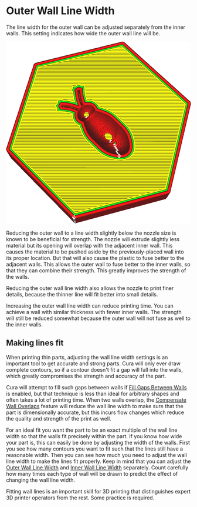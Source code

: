 Outer Wall Line Width
====
The line width for the outer wall can be adjusted separately from the inner walls. This setting indicates how wide the outer wall line will be.

<!--screenshot {
"image_path": "wall_line_width_0.png",
"models": [{"script": "hive.scad"}],
"camera_position": [-31, -31, 147],
"settings": {
    "wall_line_count": 2,
    "wall_line_width_0": 0.8
},
"colours": 64
}-->
![The contour for the outer wall is much wider than the rest](../images/wall_line_width_0.png)

Reducing the outer wall to a line width slightly below the nozzle size is known to be beneficial for strength. The nozzle will extrude slightly less material but its opening will overlap with the adjacent inner wall. This causes the material to be pushed aside by the previously-placed wall into its proper location. But that will also cause the plastic to fuse better to the adjacent walls. This allows the outer wall to fuse better to the inner walls, so that they can combine their strength. This greatly improves the strength of the walls.

Reducing the outer wall line width also allows the nozzle to print finer details, because the thinner line will fit better into small details.

Increasing the outer wall line width can reduce printing time. You can achieve a wall with similar thickness with fewer inner walls. The strength will still be reduced somewhat because the outer wall will not fuse as well to the inner walls.

Making lines fit
----
When printing thin parts, adjusting the wall line width settings is an important tool to get accurate and strong parts. Cura will only ever draw complete contours, so if a contour doesn't fit a gap will fall into the walls, which greatly compromises the strength and accuracy of the part.

Cura will attempt to fill such gaps between walls if [Fill Gaps Between Walls](../shell/fill_perimeter_gaps.md) is enabled, but that technique is less than ideal for arbitrary shapes and often takes a lot of printing time. When two walls overlap, the [Compensate Wall Overlaps](../shell/travel_compensate_overlapping_walls_enabled.md) feature will reduce the wall line width to make sure that the part is dimensionally accurate, but this incurs flow changes which reduce the quality and strength of the print as well.

For an ideal fit you want the part to be an exact multiple of the wall line width so that the walls fit precisely within the part. If you know how wide your part is, this can easily be done by adjusting the width of the walls. First you see how many contours you want to fit such that the lines still have a reasonable width. Then you can see how much you need to adjust the wall line width to make the lines fit properly. Keep in mind that you can adjust the [Outer Wall Line Width](wall_line_width_0.md) and [Inner Wall Line Width](wall_line_width_x.md) separately. Count carefully how many times each type of wall will be drawn to predict the effect of changing the wall line width.

Fitting wall lines is an important skill for 3D printing that distinguishes expert 3D printer operators from the rest. Some practice is required.
